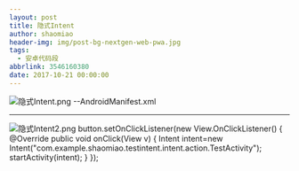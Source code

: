 ```yaml
---
layout: post
title: 隐式Intent
author: shaomiao
header-img: img/post-bg-nextgen-web-pwa.jpg
tags:
  - 安卓代码段
abbrlink: 3546160380
date: 2017-10-21 00:00:00
---
```

![隐式Intent.png](http://upload-images.jianshu.io/upload_images/2590671-c5be058ce9f64704.png?imageMogr2/auto-orient/strip%7CimageView2/2/w/1240)
--AndroidManifest.xml
<activity android:name=".TestActivity">
	<intent-filter>
		<category android:name="android.intent.category.DEFAULT"></category>
		<!--action的名称可以随便起  约定的格式是包名.intent.action.Activity名-->
		<action android:name="com.example.shaomiao.testintent.intent.action.TestActivity"></action>
	</intent-filter>
</activity>

-------------------------
  
![隐式Intent2.png](http://upload-images.jianshu.io/upload_images/2590671-62cfd6d88be515d3.png?imageMogr2/auto-orient/strip%7CimageView2/2/w/1240)
 button.setOnClickListener(new View.OnClickListener() {
@Override
public void onClick(View v) {
		Intent intent=new Intent("com.example.shaomiao.testintent.intent.action.TestActivity");
		startActivity(intent);
	}
});
